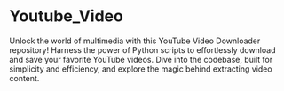 # Youtube_Video
Unlock the world of multimedia with this YouTube Video Downloader repository! Harness the power of Python scripts to effortlessly download and save your favorite YouTube videos. Dive into the codebase, built for simplicity and efficiency, and explore the magic behind extracting video content.
